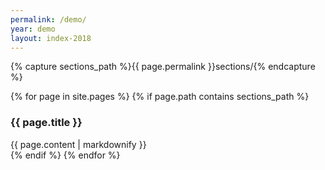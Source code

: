 ```yaml
---
permalink: /demo/
year: demo
layout: index-2018
---
```


{% capture sections_path %}{{ page.permalink }}sections/{% endcapture %}

{% for page in site.pages %}
{% if page.path contains sections_path %}
<section id="etc_2018_{{ page.about }}"  class="b-section">
    <h3 class="b-section__title">{{ page.title }}</h3>
       {{ page.content | markdownify }}
</section>
{% endif %}
{% endfor %}
